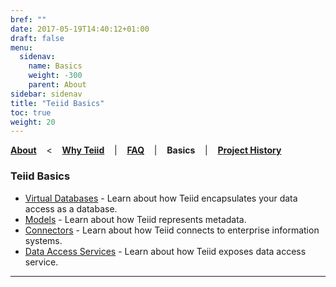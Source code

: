```yaml
---
bref: ""
date: 2017-05-19T14:40:12+01:00
draft: false
menu:
  sidenav:
    name: Basics
    weight: -300
    parent: About
sidebar: sidenav
title: "Teiid Basics"
toc: true
weight: 20
---
```


[**About**](..) &nbsp;&nbsp; < &nbsp;&nbsp; [**Why Teiid**](../why-teiid) &nbsp;&nbsp; | &nbsp;&nbsp; [**FAQ**](../faq) &nbsp;&nbsp; | &nbsp;&nbsp; **Basics** &nbsp;&nbsp; | &nbsp;&nbsp; [**Project History**](../history)

### Teiid Basics

*   [Virtual Databases](./vdbs) - Learn about how Teiid encapsulates your data access as a database.
*   [Models](./models) - Learn about how Teiid represents metadata.
*   [Connectors](./connectors) - Learn about how Teiid connects to enterprise information systems.
*   [Data Access Services](./dataservices) - Learn about how Teiid exposes data access service.

---